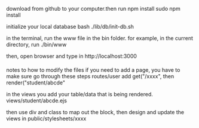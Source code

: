 download from github to your computer.then run npm install
sudo npm install

initialize your local database
bash ./lib/db/init-db.sh



in the terminal, run the www file in the bin folder.
for example, in the current directory, run
./bin/www



then, open browser and type in 
http://localhost:3000




####
notes to how to modify the files
if you need to add a page, you have to make sure go through these steps
routes/user   add get("/xxxx",
                      then render("student/abcde"

in the views you add your table/data  that is being rendered.
views/student/abcde.ejs

then use div and class to map out the block, then design and
update the views in
public/stylesheets/xxxx
